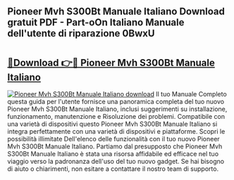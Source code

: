 ## Pioneer Mvh S300Bt Manuale Italiano Download gratuit PDF - Part-oOn Italiano Manuale dell'utente di riparazione 0BwxU

# <h2><a href="http://dffif1.blite.top/?on=Pioneer+Mvh+S300Bt+Manuale+Italiano">🔗Download 👉🔴 Pioneer Mvh S300Bt Manuale Italiano</a></h2>

[![Pioneer Mvh S300Bt Manuale Italiano download](https://i.imgur.com/lujVjoI.png)](http://dffif1.blite.top/?on=Pioneer+Mvh+S300Bt+Manuale+Italiano)
Il tuo Manuale Completo questa guida per l'utente fornisce una panoramica completa del tuo nuovo Pioneer Mvh S300Bt Manuale Italiano, inclusi suggerimenti su installazione, funzionamento, manutenzione e Risoluzione dei problemi. Compatibile con una varietà di dispositivi questo Pioneer Mvh S300Bt Manuale Italiano si integra perfettamente con una varietà di dispositivi e piattaforme. Scopri le possibilità illimitate Dell'elenco delle funzionalità con il tuo nuovo Pioneer Mvh S300Bt Manuale Italiano. Partiamo dal presupposto che Pioneer Mvh S300Bt Manuale Italiano è stata una risorsa affidabile ed efficace nel tuo viaggio verso la padronanza dell'uso del tuo nuovo gadget. Se hai bisogno di aiuto o chiarimenti, non esitare a contattare il nostro team di supporto.
